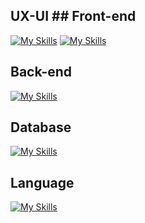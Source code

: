 ## UX-UI                                                      ## Front-end
[![My Skills](https://skillicons.dev/icons?i=figma&theme=light)](https://skillicons.dev) [![My Skills](https://skillicons.dev/icons?i=react,nextjs,tailwind,css&theme=light)](https://skillicons.dev)

## Back-end
[![My Skills](https://skillicons.dev/icons?i=nodejs,express&theme=light)](https://skillicons.dev)
## Database
[![My Skills](https://skillicons.dev/icons?i=firebase,mysql&theme=light)](https://skillicons.dev)
## Language
[![My Skills](https://skillicons.dev/icons?i=ts,js,php,html&theme=light)](https://skillicons.dev)
<!--
**SupawitKaennak/SupawitKaennak** is a ✨ _special_ ✨ repository because its `README.md` (this file) appears on your GitHub profile.

Here are some ideas to get you started:

- 🔭 I’m currently working on ...
- 🌱 I’m currently learning ...
- 👯 I’m looking to collaborate on ...
- 🤔 I’m looking for help with ...
- 💬 Ask me about ...
- 📫 How to reach me: ...
- 😄 Pronouns: ...
- ⚡ Fun fact: ...
-->
